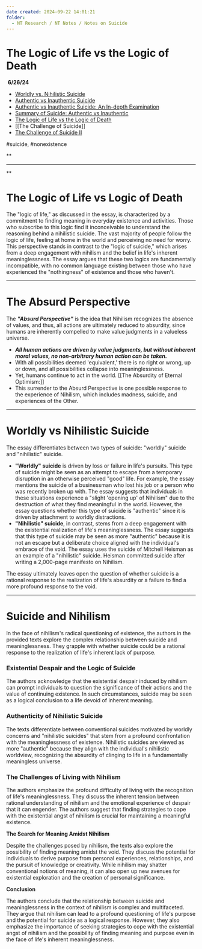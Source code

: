 ```yaml
---
date created: 2024-09-22 14:01:21
folder:
  - NT Research / NT Notes / Notes on Suicide
---
```


# The Logic of Life vs the Logic of Death

 **6/26/24**

- [Worldly vs. Nihilistic Suicide](Worldly%20vs.%20Nihilistic%20Suicide.md "upnote://x-callback-url/openNote?noteId=cf7cb25a-e9c5-4bc9-bf19-becc2cd6624c")
- [Authentic vs Inauthentic Suicide](Authentic%20vs%20Inauthentic%20Suicide.md "upnote://x-callback-url/openNote?noteId=0d25d642-87f6-40c8-be20-9f5ab0213e36")
- [Authentic vs Inauthentic Suicide: An In-depth Examination](Authentic%20vs%20Inauthentic%20Suicide%20An%20In-depth%20Examination.md "upnote://x-callback-url/openNote?noteId=830730AF-7D0C-4187-8A6F-86C6B9028638")
- [Summary of Suicide: Authentic vs Inauthentic](Summary%20of%20Suicide%20Authentic%20vs%20Inauthentic.md "upnote://x-callback-url/openNote?noteId=19ac08f3-072f-4ede-908c-d75ba0e297f8")
- [The Logic of Life vs the Logic of Death](The%C2%A0Logic%20of%20Life%20vs%20the%20Logic%20of%20Death.md "upnote://x-callback-url/openNote?noteId=08573a87-948c-4b87-a261-c0480d7d3fba")
- [[The Challenge of Suicide]]
- [The Challenge of Suicide II](The%20Challenge%20of%20Suicide%20II.md "upnote://x-callback-url/openNote?noteId=2dc57176-f360-4078-b40b-d153cdc101b2")

#suicide, #nonexistence

**

* * *

**

# The Logic of Life vs Logic of Death

The "logic of life," as discussed in the essay, is characterized by a commitment to finding meaning in everyday existence and activities. Those who subscribe to this logic find it inconceivable to understand the reasoning behind a nihilistic suicide. The vast majority of people follow the logic of life, feeling at home in the world and perceiving no need for worry. This perspective stands in contrast to the "logic of suicide," which arises from a deep engagement with nihilism and the belief in life's inherent meaninglessness. The essay argues that these two logics are fundamentally incompatible, with no common language existing between those who have experienced the "nothingness" of existence and those who haven't.

* * *

# The Absurd Perspective

The **_"Absurd Perspective"_** is the idea that Nihilism recognizes the absence of values, and thus, all actions are ultimately reduced to absurdity, since humans are inherently compelled to make value judgments in a valueless universe.

- **_All human actions are driven by value judgments, but without inherent moral values, no non-arbitrary human action can be taken._** 
- With all possibilities deemed 'equivalent,' there is no right or wrong, up or down, and all possibilities collapse into meaninglessness. 
- Yet, humans continue to act in the world. [[The Absurdity of Eternal Optimism:]]
- This surrender to the Absurd Perspective is one possible response to the experience of Nihilism, which includes madness, suicide, and experiences of the Other.

* * *

# Worldly vs Nihilistic Suicide

The essay differentiates between two types of suicide: "worldly" suicide and "nihilistic" suicide.

- **"Worldly" suicide** is driven by loss or failure in life's pursuits. This type of suicide might be seen as an attempt to escape from a temporary disruption in an otherwise perceived "good" life. For example, the essay mentions the suicide of a businessman who lost his job or a person who was recently broken up with. The essay suggests that individuals in these situations experience a "slight 'opening up' of Nihilism" due to the destruction of what they find meaningful in the world. However, the essay questions whether this type of suicide is "authentic" since it is driven by attachment to worldly distractions.
- **"Nihilistic" suicide**, in contrast, stems from a deep engagement with the existential realization of life's meaninglessness. The essay suggests that this type of suicide may be seen as more "authentic" because it is not an escape but a deliberate choice aligned with the individual's embrace of the void. The essay uses the suicide of Mitchell Heisman as an example of a "nihilistic" suicide. Heisman committed suicide after writing a 2,000-page manifesto on Nihilism.

The essay ultimately leaves open the question of whether suicide is a rational response to the realization of life's absurdity or a failure to find a more profound response to the void.

* * *

# Suicide and Nihilism

In the face of nihilism's radical questioning of existence, the authors in the provided texts explore the complex relationship between suicide and meaninglessness. They grapple with whether suicide could be a rational response to the realization of life's inherent lack of purpose.

### **Existential Despair and the Logic of Suicide**

The authors acknowledge that the existential despair induced by nihilism can prompt individuals to question the significance of their actions and the value of continuing existence. In such circumstances, suicide may be seen as a logical conclusion to a life devoid of inherent meaning.

### **Authenticity of Nihilistic Suicide**

The texts differentiate between conventional suicides motivated by worldly concerns and "nihilistic suicides" that stem from a profound confrontation with the meaninglessness of existence. Nihilistic suicides are viewed as more "authentic" because they align with the individual's nihilistic worldview, recognizing the absurdity of clinging to life in a fundamentally meaningless universe.

### **The Challenges of Living with Nihilism**

The authors emphasize the profound difficulty of living with the recognition of life's meaninglessness. They discuss the inherent tension between rational understanding of nihilism and the emotional experience of despair that it can engender. The authors suggest that finding strategies to cope with the existential angst of nihilism is crucial for maintaining a meaningful existence.

**The Search for Meaning Amidst Nihilism**

Despite the challenges posed by nihilism, the texts also explore the possibility of finding meaning amidst the void. They discuss the potential for individuals to derive purpose from personal experiences, relationships, and the pursuit of knowledge or creativity. While nihilism may shatter conventional notions of meaning, it can also open up new avenues for existential exploration and the creation of personal significance.

**Conclusion**

The authors conclude that the relationship between suicide and meaninglessness in the context of nihilism is complex and multifaceted. They argue that nihilism can lead to a profound questioning of life's purpose and the potential for suicide as a logical response. However, they also emphasize the importance of seeking strategies to cope with the existential angst of nihilism and the possibility of finding meaning and purpose even in the face of life's inherent meaninglessness.